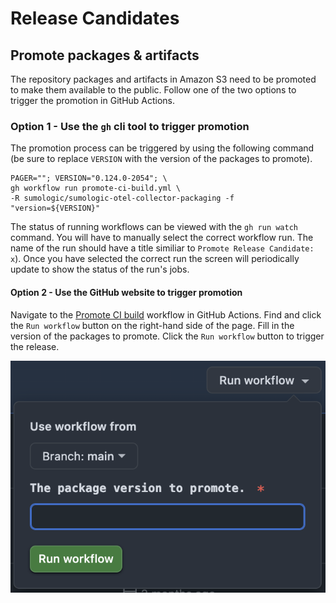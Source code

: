# Release Candidates

## Promote packages & artifacts

The repository packages and artifacts in Amazon S3 need to be promoted to make
them available to the public. Follow one of the two options to trigger the
promotion in GitHub Actions.

### Option 1 - Use the `gh` cli tool to trigger promotion

The promotion process can be triggered by using the following command (be sure
to replace `VERSION` with the version of the packages to promote).

```shell
PAGER=""; VERSION="0.124.0-2054"; \
gh workflow run promote-ci-build.yml \
-R sumologic/sumologic-otel-collector-packaging -f "version=${VERSION}"
```

The status of running workflows can be viewed with the `gh run watch` command.
You will have to manually select the correct workflow run. The name of the run
should have a title similiar to `Promote Release Candidate: x`). Once you
have selected the correct run the screen will periodically update to show the
status of the run's jobs.

#### Option 2 - Use the GitHub website to trigger promotion

Navigate to the [Promote CI build][promote_ci_build_workflow] workflow in
GitHub Actions. Find and click the `Run workflow` button on the right-hand side
of the page. Fill in the version of the packages to promote. Click the
`Run workflow` button to trigger the release.

![Triggering promotion][promote_0]

[promote_0]: ../images/promote_0.png
[promote_ci_build_workflow]: https://github.com/SumoLogic/sumologic-otel-collector-packaging/actions/workflows/promote-ci-builds.yml
